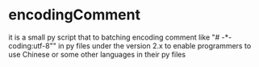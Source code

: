 # encodingComment
it is a small py script that to batching encoding comment like "# -*-coding:utf-8"" in py files under the version 2.x to enable programmers to use Chinese or some other languages in their py files

